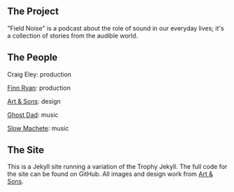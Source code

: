 ## The Project

"Field Noise" is a podcast about the role of sound in our everyday lives; it's a collection of stories from the audible world.

## The People

Craig Eley: production

[Finn Ryan](http://finnryan.com): production

[Art & Sons](http://artandsons.com/): design

[Ghost Dad](https://ghostdad.bandcamp.com/releases): music

[Slow Machete](http://slowmachete.com/): music

## The Site

This is a Jekyll site running a variation of the Trophy Jekyll. The full code for the site can be found on GitHub. All images and design work from [Art & Sons](http://artandsons.com/).

